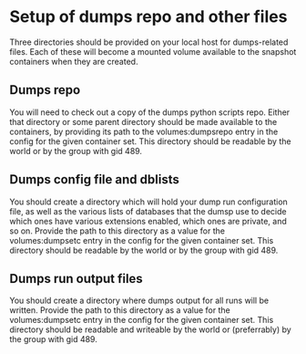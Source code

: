 # Setup of dumps repo and other files

Three directories should be provided on your local host for dumps-related
files. Each of these will become a mounted volume available to the snapshot
containers when they are created.

## Dumps repo

You will need to check out a copy of the dumps python scripts repo. Either
that directory or some parent directory should be made available to the
containers, by providing its path to the volumes:dumpsrepo entry in the
config for the given container set. This directory should be readable by
the world or by the group with gid 489.

## Dumps config file and dblists

You should create a directory which will hold your dump run configuration file,
as well as the various lists of databases that the dumsp use to decide which
ones have various extensions enabled, which ones are private, and so on. Provide
the path to this directory as a value for the volumes:dumpsetc entry in the
config for the given container set. This directory should be readable by
the world or by the group with gid 489.

## Dumps run output files

You should create a directory where dumps output for all runs will be written.
Provide the path to this directory as a value for the volumes:dumpsetc entry in
the config for the given container set. This directory should be readable and
writeable by the world or (preferrably) by the group with gid 489.

